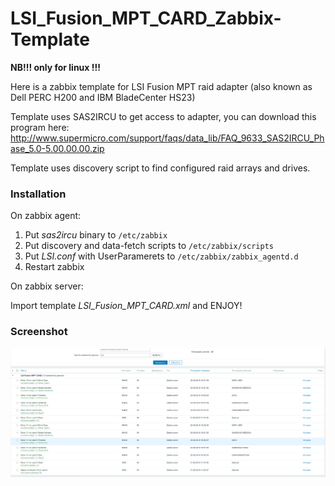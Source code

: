 # LSI_Fusion_MPT_CARD_Zabbix-Template

**NB!!! only for linux !!!**

Here is a zabbix template for LSI Fusion MPT raid adapter (also known as Dell PERC H200 and IBM BladeCenter HS23)

Template uses SAS2IRCU to get access to adapter, you can download this program here: http://www.supermicro.com/support/faqs/data_lib/FAQ_9633_SAS2IRCU_Phase_5.0-5.00.00.00.zip

Template uses discovery script to find configured raid arrays and drives.

### Installation

On zabbix agent:

1) Put *sas2ircu* binary to `/etc/zabbix`
2) Put discovery and data-fetch scripts to `/etc/zabbix/scripts`
3) Put *LSI.conf* with UserParamerets to `/etc/zabbix/zabbix_agentd.d`
4) Restart zabbix

On zabbix server:

Import template *LSI_Fusion_MPT_CARD.xml* and ENJOY!

### Screenshot

![Zabbix_LSI_Fusion_MPT_SAS2.png](/Zabbix_LSI_Fusion_MPT_SAS2.png?raw=true "Screenshot")
